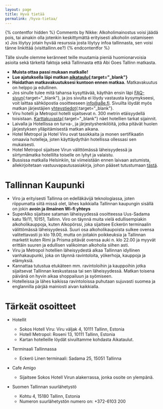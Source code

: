 ```yaml
---
layout: page
title: Hyvä tietää
permalink: /hyva-tietaa/
---
```


{% contentfor hidden %}
Comments by Nikke:
Alkoholimainostus voisi jäädä pois, tai ainakin olla jotenkin keskittymättä erityisesti alkoholin ostamiseen x)
Jos löytyy jotain hyvää resurssia josta löytyy infoa tallinnasta, sen voisi tänne linkittää (visittallinn.ee?)
{% endcontentfor %}

Tälle sivulle olemme keränneet teille muutamia pieniä huomionarvoisia asioita sekä tärkeitä faktoja sekä Tallinnasta että Abi Goes Tallinn matkasta.

  * **Muista ottaa passi mukaan matkalle!**
  * **Lue ajatuksella läpi matkan [aikataulu](/aikataulu){:target="_blank"}**
  * **Hoidathan matkavakuutuksesi kuntoon ennen matkaa.** Matkavakuutus on helppo ja edullinen.
  * Jos sinulle tulee mitä tahansa kysyttävää, käythän ensin läpi [FAQ-sivun](/faq){:target="_blank"}, ja jos sivulta ei löydy vastausta kysymykseesi, voit laittaa sähköpostia osoitteeseen info@a8e.fi. Sivuilta löydät myös matkan järjestäjien [yhteystiedot](/yhteystiedot){:target="_blank"}.
  * Viru hotelli ja Metropol hotelli sijaitsevat n. 300 metrin etäisyydellä toisistaan. [Karttakuvasta](/assets/images/map_of_tallinn.jpg){:target="_blank"} näet hotellien tarkat sijainnit.
  * Laivalla ja Hotellissa on turva-, ja järjestyshenkilöitä, jotka pitävät huolen järjestyksen ylläpitämisestä matkan aikana.
  * Hotel Metropol ja Hotel Viru ovat tasokkaita ja monen sertifikaatin omaavia hotelleja, joten käyttäydythän hotellissa ollessasi sen mukaisesti.
  * Hotel Metropol sijaitsee Virun välittömässä läheisyydessä ja siirtymämatka hotellilta toiselle on lyhyt ja valaistu.
  * Bussissa matkalla Helsinkiin, tai viimeistään ennen laivaan astumista, allekirjoitetaan vastuuvapautusasiakirja, johon pääset tutustumaan [tästä](http://pea.nu:4000/assets/images/Vastuuvapautusasiakirja_AGT2016_valmis.pdf).

Tallinnan Kaupunki
===================

  * Viro ja erityisesti Tallinna on edelläkävijä teknologiassa, joten riippumatta siitä missä olet, lähes kaikkialla Tallinnan kaupungin sisällä on jokin **avoin ja ilmainen Wi-fi yhteys**
  * SuperAlko sijaitsee sataman läheisyydessä osoitteessa Uus-Sadama katu 19/11, 10151, Tallinn. Viro on täynnä muita vielä edullisempiakin alkoholikauppoja, kuten Alkopörssi, joka sijaitsee Eckerön terminaalin välittömässä läheisyydessä.
Suuri osa alkoholikaupoista sulkee ovensa valitettavasti jo klo 19.00, mutta on joitakin poikkeuksia ja Tallinnan marketit kuten Rimi ja Prisma pitävät ovensa auki n. klo 22.00 ja myyvät erittäin suuren ja edullisen valikoiman alkoholia siihen asti.
  * Viru ja Metropol hotellien läheisyydestä alkaa Tallinnan idyllinen vanhakaupunki, joka on täynnä ravintoloita, yökerhoja, kauppoja ja elämyksiä.
  * Kannattaa tutustua etukäteen mm. ravintoloihin ja kauppoihin jotka sijaitsevat Tallinnan keskustassa tai sen läheisyydessä. Matkan toisena päivänä on hyvin aikaa shoppailuun ja syömiseen.
  * Hotelleissa ja lähes kaikissa ravintoloissa puhutaan sujuvasti suomea ja englannilla pärjää mainiosti aivan kaikkialla.


Tärkeät osoitteet
==================

  * Hotellit
    * Sokos Hotell Viru: Viru väljak 4, 10111 Tallinn, Estonia
    * Hotell Metropol: Roseni 13, 10111 Tallinn, Estonia
    * Kartan hotelleille löydät sivuiltamme kohdasta Aikataulut.

  * Terminaali Tallinnassa
    * Eckerö Linen terminaali: Sadama 25, 15051 Tallinna

  * Cafe Amigo
    * Sijaitsee Sokos Hotell Virun alakerrassa, jonka osoite on ylempänä.

  * Suomen Tallinnan suurlähetystö
    * Kohtu 4, 15180 Tallinn, Estonia
    * Numeron suurlähetystön numero on: +372-6103 200



